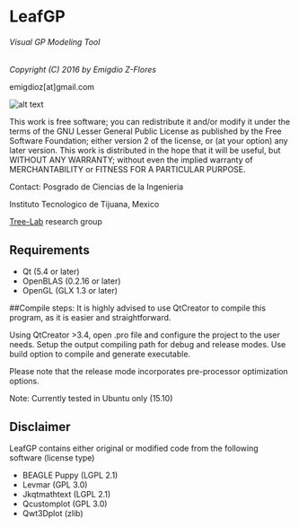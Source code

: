 # LeafGP
###### Visual GP Modeling Tool

*Copyright (C) 2016 by Emigdio Z-Flores*

emigdioz[at]gmail.com

![alt text][sc1]

This work is free software; you can redistribute it and/or modify it under the terms of the GNU Lesser General Public
License as published by the Free Software Foundation; either version 2 of the license, or (at your option) any later version. This work is distributed in the hope that it will be useful, but WITHOUT ANY WARRANTY; without even the implied warranty of MERCHANTABILITY or FITNESS FOR A PARTICULAR PURPOSE.

Contact:
Posgrado de Ciencias de la Ingenieria

Instituto Tecnologico de Tijuana, Mexico

[Tree-Lab](http://www.tree-lab.org) research group

## Requirements
- Qt (5.4 or later)
- OpenBLAS (0.2.16 or later)
- OpenGL (GLX 1.3 or later)

##Compile steps:
It is highly advised to use QtCreator to compile this program, as it is easier and straightforward. 

Using QtCreator >3.4, open .pro file and configure the project to the user needs. Setup the output compiling path for debug and release modes. Use build option to compile and generate executable.

Please note that the release mode incorporates pre-processor optimization options.

Note: Currently tested in Ubuntu only (15.10)

## Disclaimer
LeafGP contains either original or modified code from the following software (license type)
- BEAGLE Puppy (LGPL 2.1)
- Levmar (GPL 3.0)
- Jkqtmathtext (LGPL 2.1)
- Qcustomplot (GPL 3.0)
- Qwt3Dplot (zlib)

[sc1]: https://github.com/emigdioz/LeafGP/blob/master/resources/LeafGP.png "LeafGP screenshot"
